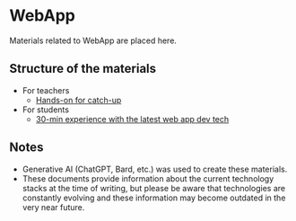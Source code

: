 # WebApp

Materials related to WebApp are placed here.

## Structure of the materials

- For teachers
  - [Hands-on for catch-up](./teachers/README.md)
- For students
  - [30-min experience with the latest web app dev tech](./students/README.md)

## Notes

- Generative AI (ChatGPT, Bard, etc.) was used to create these materials.
- These documents provide information about the current technology stacks at the time of writing, but please be aware that technologies are constantly evolving and these information may become outdated in the very near future.
